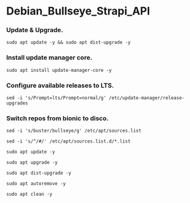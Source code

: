 # Debian_Bullseye_Strapi_API

### Update & Upgrade.

```
sudo apt update -y && sudo apt dist-upgrade -y
```

### Install update manager core.

```
sudo apt install update-manager-core -y
```

### Configure available releases to LTS.

```
sed -i 's/Prompt=lts/Prompt=normal/g' /etc/update-manager/release-upgrades
```

### Switch repos from bionic to disco.

```
sed -i 's/buster/bullseye/g' /etc/apt/sources.list
```

```
sed -i 's/^/#/' /etc/apt/sources.list.d/*.list
```

```
sudo apt update -y
```

```
sudo apt upgrade -y
```

```
sudo apt dist-upgrade -y
```

```
sudo apt autoremove -y
```

```
sudo apt clean -y
```

